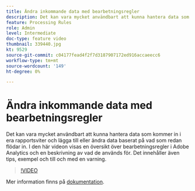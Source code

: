 ```yaml
---
title: Ändra inkommande data med bearbetningsregler
description: Det kan vara mycket användbart att kunna hantera data som kommer in i era rapportsviter och lägga till eller ändra data baserat på vad som redan flödar in. I den här videon visas en översikt över bearbetningsregler i Adobe Analytics och en beskrivning av vad de används för. Det innehåller även tips, exempel och till och med en varning.
feature: Processing Rules
role: Admin
level: Intermediate
doc-type: feature video
thumbnail: 339440.jpg
kt: 9529
source-git-commit: c04177fead4f2f7d3187907172ed916accaeecc6
workflow-type: tm+mt
source-wordcount: '149'
ht-degree: 0%

---
```



# Ändra inkommande data med bearbetningsregler

Det kan vara mycket användbart att kunna hantera data som kommer in i era rapportsviter och lägga till eller ändra data baserat på vad som redan flödar in. I den här videon visas en översikt över bearbetningsregler i Adobe Analytics och en beskrivning av vad de används för. Det innehåller även tips, exempel och till och med en varning.

>[!VIDEO](https://video.tv.adobe.com/v/339440/?quality=12&learn=on)

Mer information finns på [dokumentation](https://experienceleague.adobe.com/docs/analytics/admin/admin-tools/processing-rules/processing-rules.html?lang=en).
